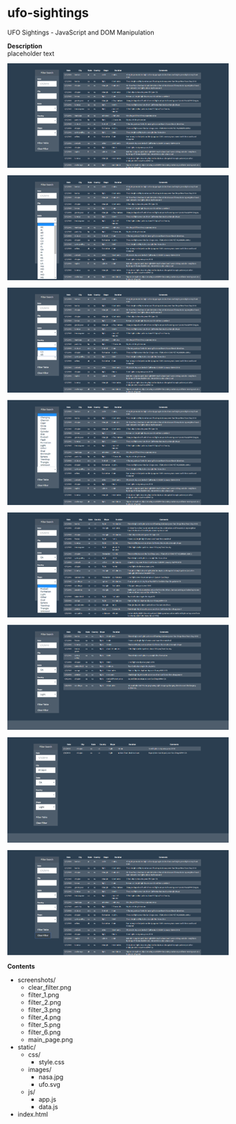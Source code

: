 # ufo-sightings
UFO Sightings - JavaScript and DOM Manipulation

**Description**  
placeholder text  

![alt text](screenshots/main_page.png "HTML Screenshot")

![alt text](screenshots/filter_1.png "HTML Screenshot")

![alt text](screenshots/filter_2.png "HTML Screenshot")

![alt text](screenshots/filter_3.png "HTML Screenshot")

![alt text](screenshots/filter_4.png "HTML Screenshot")

![alt text](screenshots/filter_5.png "HTML Screenshot")

![alt text](screenshots/filter_6.png "HTML Screenshot")

![alt text](screenshots/clear_filter.png "HTML Screenshot")


**Contents**
* screenshots/  
  * clear_filter.png
  * filter_1.png  
  * filter_2.png  
  * filter_3.png 
  * filter_4.png  
  * filter_5.png  
  * filter_6.png  
  * main_page.png
* static/  
  * css/  
    * style.css  
  * images/  
    * nasa.jpg  
    * ufo.svg  
  * js/  
    * app.js  
    * data.js
* index.html  